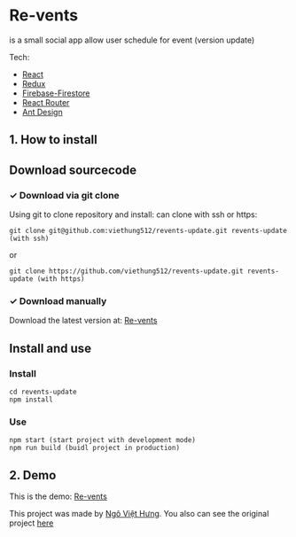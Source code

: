 # Re-vents
is a small social app allow user schedule for event (version update)

Tech:
 - [React](https://reactjs.org/)
 - [Redux](https://redux.js.org/)
 - [Firebase-Firestore](https://firebase.google.com/)
 - [React Router](https://reacttraining.com/react-router/web/guides/quick-start)
 - [Ant Design](https://ant.design/)

## 1. How to install

## Download sourcecode
### ✓ Download via git clone 
Using git to clone repository and install: can clone with ssh or https:

```
git clone git@github.com:viethung512/revents-update.git revents-update (with ssh)
```
or
```
git clone https://github.com/viethung512/revents-update.git revents-update (with https)
```

### ✓ Download manually
Download the latest version at: [Re-vents](https://github.com/viethung512/revents-update)

## Install and use
### Install
```
cd revents-update
npm install
```

### Use
```
npm start (start project with development mode)
npm run build (buidl project in production)
```
## 2. Demo
This is the demo: [Re-vents](https://revents-512.web.app/events)

This project was made by [Ngô Việt Hưng](https://github.com/viethung512).
You also can see the original project [here](https://github.com/viethung512/revents)
